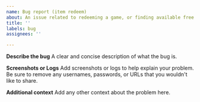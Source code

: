 ```yaml
---
name: Bug report (item redeem)
about: An issue related to redeeming a game, or finding available free games
title: ''
labels: bug
assignees: ''

---
```


<!-- Before filing a bug, make sure you're using the latest Docker image, or check the commit history to see if your issue has already been fixed -->

**Describe the bug**
A clear and concise description of what the bug is.

**Screenshots or Logs**
Add screenshots or logs to help explain your problem. Be sure to remove any usernames, passwords, or URLs that you wouldn't like to share.

**Additional context**
Add any other context about the problem here.
